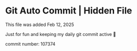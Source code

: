 # Git Auto Commit | Hidden File

This file was added Feb 12, 2025

Just for fun and keeping my daily git commit active 🤪

commit number: 107374
